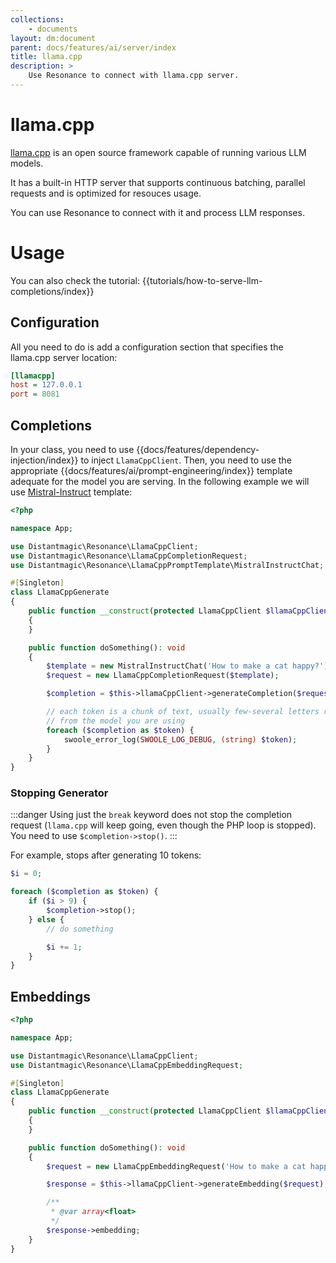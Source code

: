 ```yaml
---
collections: 
    - documents
layout: dm:document
parent: docs/features/ai/server/index
title: llama.cpp
description: >
    Use Resonance to connect with llama.cpp server.
---
```


# llama.cpp

[llama.cpp](https://github.com/ggerganov/llama.cpp) is an open source framework
capable of running various LLM models.

It has a built-in HTTP server that supports continuous batching, parallel 
requests and is optimized for resouces usage.

You can use Resonance to connect with it and process LLM responses.

# Usage

You can also check the tutorial: {{tutorials/how-to-serve-llm-completions/index}}

## Configuration

All you need to do is add a configuration section that specifies the llama.cpp
server location:

```ini
[llamacpp]
host = 127.0.0.1
port = 8081
```

## Completions

In your class, you need to use {{docs/features/dependency-injection/index}} to
inject `LlamaCppClient`. Then, you need to use the appropriate 
{{docs/features/ai/prompt-engineering/index}} template adequate for the model 
you are serving. In the following example we will use 
[Mistral-Instruct](https://docs.mistral.ai/models/#chat-template) template:

```php
<?php

namespace App;

use Distantmagic\Resonance\LlamaCppClient;
use Distantmagic\Resonance\LlamaCppCompletionRequest;
use Distantmagic\Resonance\LlamaCppPromptTemplate\MistralInstructChat;

#[Singleton]
class LlamaCppGenerate 
{
    public function __construct(protected LlamaCppClient $llamaCppClient) 
    {
    }

    public function doSomething(): void
    {
        $template = new MistralInstructChat('How to make a cat happy?');
        $request = new LlamaCppCompletionRequest($template);

        $completion = $this->llamaCppClient->generateCompletion($request);

        // each token is a chunk of text, usually few-several letters returned
        // from the model you are using
        foreach ($completion as $token) {
            swoole_error_log(SWOOLE_LOG_DEBUG, (string) $token);
        }
    }
}
```

### Stopping Generator

:::danger
Using just the `break` keyword does not stop the completion request 
(`llama.cpp` will keep going, even though the PHP loop is stopped). You need
to use `$completion->stop()`. 
:::

For example, stops after generating 10 tokens:

```php
$i = 0;

foreach ($completion as $token) {
    if ($i > 9) {
        $completion->stop();
    } else {
        // do something

        $i += 1;
    }
}
```

## Embeddings

```php
<?php

namespace App;

use Distantmagic\Resonance\LlamaCppClient;
use Distantmagic\Resonance\LlamaCppEmbeddingRequest;

#[Singleton]
class LlamaCppGenerate 
{
    public function __construct(protected LlamaCppClient $llamaCppClient) 
    {
    }

    public function doSomething(): void
    {
        $request = new LlamaCppEmbeddingRequest('How to make a cat happy?');

        $response = $this->llamaCppClient->generateEmbedding($request);

        /**
         * @var array<float>
         */
        $response->embedding;
    }
}
```
